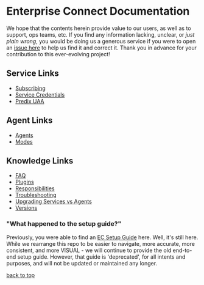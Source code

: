 # Enterprise Connect Documentation
We hope that the contents herein provide value to our users, as well as to support, ops teams, etc. If you find any information lacking, unclear, or *just plain wrong*, you would be doing us a generous service if you were to open an [issue here](https://github.com/Enterprise-connect/documentation/issues) to help us find it and correct it. Thank you in advance for your contribution to this ever-evolving project!

## Service Links
* [Subscribing](docs/subscription.md)
* [Service Credentials](docs/service-credentials.md)
* [Predix UAA](docs/uaa.md)

## Agent Links
* [Agents](docs/agents.md)
* [Modes](docs/modes.md)

## Knowledge Links
* [FAQ](docs/faq.md)
* [Plugins](docs/plugins.md)
* [Responsibilities](docs/responsibilities.md)
* [Troubleshooting](docs/troubleshooting.md)
* [Upgrading Services vs Agents](docs/upgrades.md)
* [Versions](docs/versions.md)

### "What happened to the setup guide?"
Previously, you were able to find an [EC Setup Guide](https://enterprise-connect.github.io/documentation/ec-guide) here. Well, it's still here. While we rearrange this repo to be easier to navigate, more accurate, more consistent, and more VISUAL - we will continue to provide the old end-to-end setup guide. However, that guide is 'deprecated', for all intents and purposes, and will not be updated or maintained any longer.

[back to top](#enterprise-connect-documentation)